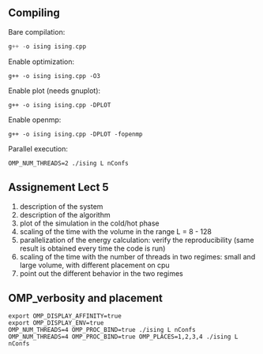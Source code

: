 Compiling
---

Bare compilation:

```c++
g++ -o ising ising.cpp 
```

Enable optimization:
```
g++ -o ising ising.cpp -O3
```

Enable plot (needs gnuplot):
```
g++ -o ising ising.cpp -DPLOT
```

Enable openmp:
```
g++ -o ising ising.cpp -DPLOT -fopenmp
```

Parallel execution:
```
OMP_NUM_THREADS=2 ./ising L nConfs
```

Assignement Lect 5
-------------------

1) description of the system
2) description of the algorithm
3) plot of the simulation in the cold/hot phase
4) scaling of the time with the volume in the range L = 8 - 128
5) parallelization of the energy calculation: verify the reproducibility (same result is obtained every time the code is run)
6) scaling of the time with the number of threads in two regimes: small and large volume, with different placement on cpu
7) point out the different behavior in the two regimes


OMP_verbosity and placement
-------------
```
export OMP_DISPLAY_AFFINITY=true
export OMP_DISPLAY_ENV=true
OMP_NUM_THREADS=4 OMP_PROC_BIND=true ./ising L nConfs
OMP_NUM_THREADS=4 OMP_PROC_BIND=true OMP_PLACES=1,2,3,4 ./ising L nConfs

